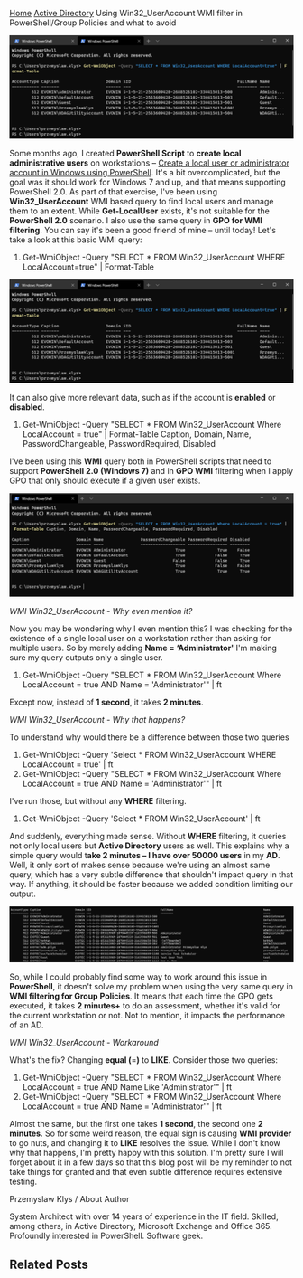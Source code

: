 [Home][1] [Active Directory][2] Using Win32\_UserAccount WMI filter in PowerShell/Group Policies and what to avoid

![img_5ed5f518efd15](Using%20Win32_UserAccount%20WMI%20filter%20in%20PowerShellGroup%20Policies%20and%20what%20to%20avoid/img_5ed5f518efd15.png)

Some months ago, I created **PowerShell Script** to **create local administrative users** on workstations – [Create a local user or administrator account in Windows using PowerShell][3]. It's a bit overcomplicated, but the goal was it should work for Windows 7 and up, and that means supporting PowerShell 2.0. As part of that exercise, I've been using **Win32\_UserAccount** WMI based query to find local users and manage them to an extent. While **Get-LocalUser** exists, it's not suitable for the **PowerShell 2.0** scenario. I also use the same query in **GPO for WMI filtering**. You can say it's been a good friend of mine – until today! Let's take a look at this basic WMI query:

1.  Get-WmiObject -Query "SELECT \* FROM Win32\_UserAccount WHERE LocalAccount=true" | Format-Table

[![](Using%20Win32_UserAccount%20WMI%20filter%20in%20PowerShellGroup%20Policies%20and%20what%20to%20avoid/img_5ed5f518efd15.png)][4]

It can also give more relevant data, such as if the account is **enabled** or **disabled**.

1.  Get-WmiObject -Query "SELECT \* FROM Win32\_UserAccount Where LocalAccount = true" | Format-Table Caption, Domain, Name, PasswordChangeable, PasswordRequired, Disabled

I've been using this **WMI** query both in PowerShell scripts that need to support **PowerShell 2.0 (Windows 7)** and in **GPO WMI** filtering when I apply GPO that only should execute if a given user exists.

[![](Using%20Win32_UserAccount%20WMI%20filter%20in%20PowerShellGroup%20Policies%20and%20what%20to%20avoid/img_5ed5f4fd3e1d2.png)][5]

_WMI Win32\_UserAccount - Why even mention it?_

Now you may be wondering why I even mention this? I was checking for the existence of a single local user on a workstation rather than asking for multiple users. So by merely adding **Name = ‘Administrator'** I'm making sure my query outputs only a single user.

1.  Get-WmiObject -Query "SELECT \* FROM Win32\_UserAccount Where LocalAccount = true AND Name = 'Administrator'" | ft

Except now, instead of **1 second**, it takes **2 minutes**.

_WMI Win32\_UserAccount - Why that happens?_

To understand why would there be a difference between those two queries

1.  Get-WmiObject -Query 'Select \* FROM Win32\_UserAccount WHERE LocalAccount = true' | ft
2.  Get-WmiObject -Query "SELECT \* FROM Win32\_UserAccount Where LocalAccount = true AND Name = 'Administrator'" | ft

I've run those, but without any **WHERE** filtering.

1.  Get-WmiObject -Query 'Select \* FROM Win32\_UserAccount' | ft

And suddenly, everything made sense. Without **WHERE** filtering, it queries not only local users but **Active Directory** users as well. This explains why a simple query would t**ake 2 minutes – I have over 50000 users** in my **AD**. Well, it only sort of makes sense because we're using an almost same query, which has a very subtle difference that shouldn't impact query in that way. If anything, it should be faster because we added condition limiting our output.

[![](Using%20Win32_UserAccount%20WMI%20filter%20in%20PowerShellGroup%20Policies%20and%20what%20to%20avoid/img_5ed55d4591bab.png)][6]

So, while I could probably find some way to work around this issue in **PowerShell**, it doesn't solve my problem when using the very same query in **WMI filtering for Group Policies**. It means that each time the GPO gets executed, it takes **2 minutes+** to do an assessment, whether it's valid for the current workstation or not. Not to mention, it impacts the performance of an AD.

_WMI Win32\_UserAccount - Workaround_

What's the fix? Changing **equal (**\=**)** to **LIKE**. Consider those two queries:

1.  Get-WmiObject -Query "SELECT \* FROM Win32\_UserAccount Where LocalAccount = true AND Name Like 'Administrator'" | ft
2.  Get-WmiObject -Query "SELECT \* FROM Win32\_UserAccount Where LocalAccount = true AND Name = 'Administrator'" | ft

Almost the same, but the first one takes **1 second**, the second one **2 minutes**. So for some weird reason, the equal sign is causing **WMI provider** to go nuts, and changing it to **LIKE** resolves the issue. While I don't know why that happens, I'm pretty happy with this solution. I'm pretty sure I will forget about it in a few days so that this blog post will be my reminder to not take things for granted and that even subtle difference requires extensive testing.

Przemyslaw Klys / About Author

System Architect with over 14 years of experience in the IT field. Skilled, among others, in Active Directory, Microsoft Exchange and Office 365. Profoundly interested in PowerShell. Software geek.

## Related Posts

[1]: https://evotec.xyz/
[2]: https://evotec.xyz/category/active-directory/
[3]: https://evotec.xyz/create-a-local-user-or-administrator-account-in-windows-using-powershell/
[4]: https://evotec.xyz/wp-content/uploads/2020/06/img_5ed5f518efd15.png
[5]: https://evotec.xyz/wp-content/uploads/2020/06/img_5ed5f4fd3e1d2.png
[6]: https://evotec.xyz/wp-content/uploads/2020/06/img_5ed55d4591bab.png